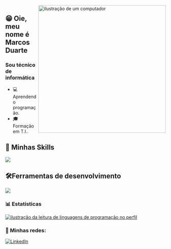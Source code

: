 <img src="https://i.pinimg.com/originals/ed/8a/dd/ed8addffa0aea8dcddc153734d2d4674.gif" alt="ilustração de um computador" min-width="400px" max-width="400px" width="400px" align="right">

## 😁 Oie, meu nome é Marcos Duarte </strong>
<h3> Sou técnico de informática </h3>

- 💻 Aprendendo programação.
- 🎓 Formação em T.I.</a>.

## 🚀 Minhas Skills

<p align="left">
  <a href="https://skillicons.dev">
    <img src="https://skillicons.dev/icons?i=html,css,js," />
  </a>
</p>

## 🛠️Ferramentas de desenvolvimento

<p align="left">
  <a href="https://skillicons.dev">
    <img src="https://skillicons.dev/icons?i=vscode,figma,github," />
  </a>
</p>

### 📊 Estatísticas

<a href="https://github.com/Marcsdurt" title="ilustração do mapeamento de linguagens">
  <img align="center" src="https://github-readme-stats.vercel.app/api/top-langs/?username=Marcsdurt&theme=dracula&hide_langs_below=1" alt="ilustração da leitura de linguagens de programação no perfil"/>
</a>

<br>

### 📱 Minhas redes:

<p align="left">
  <a href="https://www.linkedin.com/in/marcos-duarte-742926282" title="LinkedIn">
  <img src="https://img.shields.io/badge/-Linkedin-0e76a8?style=flat-square&logo=Linkedin&logoColor=white&link=/" alt="LinkedIn"/></a>
</p>
